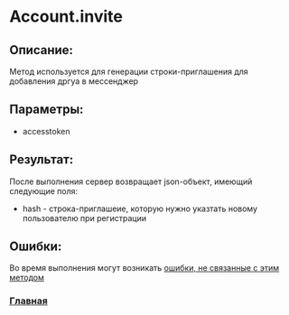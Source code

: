 # Account.invite

## Описание:
Метод используется для генерации строки-приглашения для добавления дргуа в мессенджер

## Параметры:
* accesstoken

## Результат:
После выполнения сервер возвращает json-объект, имеющий следующие поля:
* hash - строка-приглашеие, которую нужно указтать новому пользователю при регистрации

## Ошибки:

Во время выполнения могут возникать [ошибки, не связанные с этим методом](../errors.md "Список ошибок")


### [Главная](../docs.md "Главная страница документации")